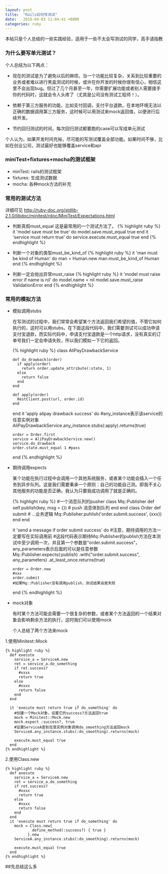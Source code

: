 ```yaml
---
layout: post
title:  "Rails如何写测试"
date:   2016-04-03 11:04:41 +0800
categories: ruby
---
```


本帖只是个人总结的一些实践经验，适用于一些不太会写测试的同学，高手请指教

### 为什么要写单元测试？

个人总结为以下两点：

  - 现在的测试是为了避免以后的麻烦。当一个功能比较复杂，关系到比较重要的业务或者难以进行黑盒测试的时候，或许在你开发的时候你很有信心，相信这里不会出现bug。但过了几个月甚至一年，你需要扩展功能或者别人需要接手你的代码时，这就会令人头疼了（尤其是公司没有测试工程师！）。

  - 依赖于第三方服务的功能，比如支付回调，支付平台退款。在本地环境无法以正确的数据调用第三方服务，这时候可以用测试来mock返回值，以便进行后续开发。

  - 节约回归测试的时间，每次回归测试都要跑的case可以写成单元测试

个人认为，如果开发时间充裕，尽可能的写测试覆盖全部功能。如果时间不够，比如在创业公司，测试最好也能够覆盖service和api


### miniTest+fixtures+mocha的测试框架

  - minTest: rails的测试框架
  - fixtures: 生成测试数据
  - mocha: 各种mock方法的补充

### 常用的测试方法

  详细可见 <http://ruby-doc.org/stdlib-2.1.0/libdoc/minitest/rdoc/MiniTest/Expectations.html>

  - 判断真假must_equal
    这是最常用的一个测试方法了。
    {% highlight ruby %}
      it 'model save must be true' do
        model.save.must_equal true
      end
      it 'service must return true' do
        service.execute.must_equal true
      end
    {% endhighlight %} 

  - 判断一个对象的类型must_be_kind_of
    {% highlight ruby %}
      it 'man must be kind of Human' do
        man = Human.new
        man.must_be_kind_of Human
      end
    {% endhighlight %} 

  - 判断一定会抛出异常must_raise
    {% highlight ruby %}
      it 'model must raise error if name is nil' do
        model.name = nil
        model.save.must_raise ValidationError
      end
    {% endhighlight %} 

### 常用的模拟方法

  - 模拟调用stubs

    在写测试的过程中，我们常常会希望某个方法返回我们希望的值，不管它如何执行的，这时可以用stubs。在下面这段代码中，我们需要测试可以成功申请支付宝退款，而实际代码中，申请支付宝退款是一个http请求，没有真实的订单号我们一定会申请失败，所以我们模拟一下它的返回。

    {% highlight ruby %}
      class AliPayDrawbackService
        
        def do_drawback(order)
          if apply(order)
            return order.update_attribute(:state, 1)
          else
            return false
          end
        end

        def apply(order)
          RestClient.post(url, order.id)
        end
      end
      it 'apply alipay drawback success' do
        #any_instance表示该service的任意实例对象
        AliPayDrawbackService.any_instance.stubs(:apply).returns(true)

        order = Order.first
        service = AliPayDrawbackService.new()
        service.do_drawback
        order.state.must_equal 1 #pass
      end
    {% endhighlight %} 

  - 期待调用expects

    某个功能在执行过程中会调用一个其他系统服务，或者某个功能会插入一个任务到异步队列。这是我们需要秉承一个原则：自己的功能自己测。即我不关心其他服务的功能是否正确，我认为只要我成功调用了就是正确的。

    {% highlight ruby %}
      #一个消息队列的pusher
      class Mq::Publisher
        def self.publish(key, msg = {})
          # push 消息体到队列
        end
      end
      class Order
        def submit
          # ...业务逻辑
          Mq::Publisher.puhlish('order.submit.success', {xxx})
        end
      end

      it 'send a message if order submit success' do
        #注意，期待调用的方法一定要写在实际调用前
        #这段代码表示期待Mq::Publisher的publish方法在本测试中至少调用一次，并且第一个参数是"order.submit.success"，any_parameters表示后面的可以是任意参数
        Mq::Publisher.expects(:publish)
        .with("order.submit.success", any_parameters)
        .at_least_once.returns(true)

        order = Order.new
        #xxx
        order.submit
        #如果Mq::Publisher没有调用publish，测试结果会是失败
      end
    {% endhighlight %} 

  - mock对象

    有时某个方法可能会需要一个很复杂的参数，或者某个方法返回的一个结果对象会影响剩余方法的执行，这时我们可以使用mock

    个人总结了两个方法来mock

  1.使用Minitest::Mock

    {% highlight ruby %}
      def execute
        service_a = ServiceA.new
        ret = service_a.do_something
        if ret.success?
          #xxxx
          return true
        else
          #xxxx
          return false
        end
      end

      it 'execute must return true if do_something' do
        #创建一个Mock对象，设置它的success?方法返回true
        mock = Minitest::Mock.new
        mock.expect :success?, true
        #设置ServiceA查到任意实例对象调用do_smoething方法返回mock
        ServiceA.any_instance.stubs(:do_smoething).returns(mock)

        execute.must_equal true
      end
    {% endhighlight %} 

  2.使用Class.new

    {% highlight ruby %}
      def execute
        service_a = ServiceA.new
        ret = service_a.do_something
        if ret.success?
          #xxxx
          return true
        else
          #xxxx
          return false
        end
      end
      it 'execute must return true if do_something' do
        mock = Class.new{
                define_method(:success?) { true }
              }.new
        ServiceA.any_instance.stubs(:do_smoething).returns(mock)

        execute.must_equal true
      end
    {% endhighlight %}     


##先总结这么多


